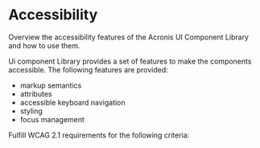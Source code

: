 # Accessibility

Overview the accessibility features of the Acronis UI Component Library and how to use them.

Ui component Library provides a set of features to make the components accessible. 
The following features are provided:

- markup semantics
- attributes
- accessible keyboard navigation
- styling
- focus management

Fulfill WCAG 2.1 requirements for the following criteria:

